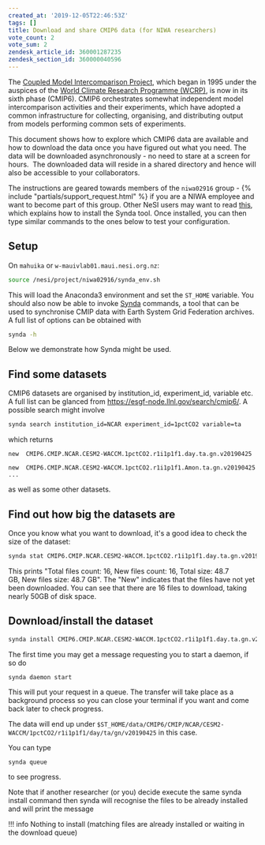 ```yaml
---
created_at: '2019-12-05T22:46:53Z'
tags: []
title: Download and share CMIP6 data (for NIWA researchers)
vote_count: 2
vote_sum: 2
zendesk_article_id: 360001287235
zendesk_section_id: 360000040596
---
```


The [Coupled Model Intercomparison
Project](https://www.wcrp-climate.org/wgcm-cmip), which began in 1995
under the auspices of the [World Climate Research Programme
(WCRP)](https://www.wcrp-climate.org/about-wcrp/wcrp-overview), is now
in its sixth phase (CMIP6). CMIP6 orchestrates somewhat independent
model intercomparison activities and their experiments, which have
adopted a common infrastructure for collecting, organising, and
distributing output from models performing common sets of experiments.

This document shows how to explore which CMIP6 data are available and
how to download the data once you have figured out what you need. The
data will be downloaded asynchronously - no need to stare at a screen
for hours.  The downloaded data will reside in a shared directory and
hence will also be accessible to your collaborators.

The instructions are geared towards members of the `niwa02916` group -
{% include "partials/support_request.html" %} if you are a NIWA employee and
want to become part of this group. Other NeSI users may want to
read [this](Synda.md),
which explains how to install the Synda tool. Once installed, you can
then type similar commands to the ones below to test your configuration.

## Setup

On `mahuika` or `w-mauivlab01.maui.nesi.org.nz`:

```sh
source /nesi/project/niwa02916/synda_env.sh
```

This will load the Anaconda3 environment and set the `ST_HOME` variable.
You should also now be able to invoke
[Synda](Synda.md)
commands, a tool that can be used to synchronise CMIP data with Earth
System Grid Federation archives. A full list of options can be obtained
with

```sh
synda -h
```

Below we demonstrate how Synda might be used.

## Find some datasets

CMIP6 datasets are organised by institution_id, experiment_id,
variable etc. A full list can be glanced
from <https://esgf-node.llnl.gov/search/cmip6/>. A possible search might
involve

``` sh
synda search institution_id=NCAR experiment_id=1pctCO2 variable=ta
```

which returns

```out
new  CMIP6.CMIP.NCAR.CESM2-WACCM.1pctCO2.r1i1p1f1.day.ta.gn.v20190425

new  CMIP6.CMIP.NCAR.CESM2-WACCM.1pctCO2.r1i1p1f1.Amon.ta.gn.v20190425
...
```

as well as some other datasets.

## Find out how big the datasets are

Once you know what you want to download, it's a good idea to check the
size of the dataset:

``` sh
synda stat CMIP6.CMIP.NCAR.CESM2-WACCM.1pctCO2.r1i1p1f1.day.ta.gn.v20190425
```

This prints "Total files count: 16, New files count: 16, Total size:
48.7 GB, New files size: 48.7 GB". The "New" indicates that the files
have not yet been downloaded. You can see that there are 16 files to
download, taking nearly 50GB of disk space.

## Download/install the dataset

``` sh
synda install CMIP6.CMIP.NCAR.CESM2-WACCM.1pctCO2.r1i1p1f1.day.ta.gn.v20190425
```

The first time you may get a message requesting you to start a daemon,
if so do

``` sl
synda daemon start
```

This will put your request in a queue. The transfer will take place as a
background process so you can close your terminal if you want and come
back later to check progress.

The data will end up
under `$ST_HOME/data/CMIP6/CMIP/NCAR/CESM2-WACCM/1pctCO2/r1i1p1f1/day/ta/gn/v20190425`
in this case.

You can type

``` sh
synda queue
```

to see progress.

Note that if another researcher (or you) decide execute the same synda
install command then synda will recognise the files to be already
installed and will print the message

!!! info
    Nothing to install (matching files are already installed or
    waiting in the download queue)
